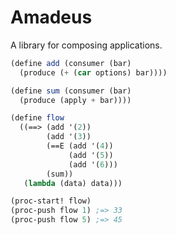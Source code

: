 Amadeus
=======

A library for composing applications.

```scheme
(define add (consumer (bar)
  (produce (+ (car options) bar))))

(define sum (consumer (bar)
  (produce (apply + bar))))

(define flow
  ((==> (add '(2))
        (add '(3))
        (==E (add '(4))
             (add '(5))
             (add '(6)))
        (sum))
   (lambda (data) data)))

(proc-start! flow)
(proc-push flow 1) ;=> 33
(proc-push flow 5) ;=> 45
```
